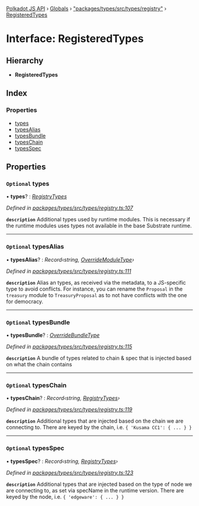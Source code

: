 [Polkadot JS API](../README.md) › [Globals](../globals.md) › ["packages/types/src/types/registry"](../modules/_packages_types_src_types_registry_.md) › [RegisteredTypes](_packages_types_src_types_registry_.registeredtypes.md)

# Interface: RegisteredTypes

## Hierarchy

* **RegisteredTypes**

## Index

### Properties

* [types](_packages_types_src_types_registry_.registeredtypes.md#optional-types)
* [typesAlias](_packages_types_src_types_registry_.registeredtypes.md#optional-typesalias)
* [typesBundle](_packages_types_src_types_registry_.registeredtypes.md#optional-typesbundle)
* [typesChain](_packages_types_src_types_registry_.registeredtypes.md#optional-typeschain)
* [typesSpec](_packages_types_src_types_registry_.registeredtypes.md#optional-typesspec)

## Properties

### `Optional` types

• **types**? : *[RegistryTypes](../modules/_packages_types_src_types_registry_.md#registrytypes)*

*Defined in [packages/types/src/types/registry.ts:107](https://github.com/polkadot-js/api/blob/f7c1b6e81/packages/types/src/types/registry.ts#L107)*

**`description`** Additional types used by runtime modules. This is necessary if the runtime modules
uses types not available in the base Substrate runtime.

___

### `Optional` typesAlias

• **typesAlias**? : *Record‹string, [OverrideModuleType](../modules/_packages_types_src_types_registry_.md#overridemoduletype)›*

*Defined in [packages/types/src/types/registry.ts:111](https://github.com/polkadot-js/api/blob/f7c1b6e81/packages/types/src/types/registry.ts#L111)*

**`description`** Alias an types, as received via the metadata, to a JS-specific type to avoid conflicts. For instance, you can rename the `Proposal` in the `treasury` module to `TreasuryProposal` as to not have conflicts with the one for democracy.

___

### `Optional` typesBundle

• **typesBundle**? : *[OverrideBundleType](_packages_types_src_types_registry_.overridebundletype.md)*

*Defined in [packages/types/src/types/registry.ts:115](https://github.com/polkadot-js/api/blob/f7c1b6e81/packages/types/src/types/registry.ts#L115)*

**`description`** A bundle of types related to chain & spec that is injected based on what the chain contains

___

### `Optional` typesChain

• **typesChain**? : *Record‹string, [RegistryTypes](../modules/_packages_types_src_types_registry_.md#registrytypes)›*

*Defined in [packages/types/src/types/registry.ts:119](https://github.com/polkadot-js/api/blob/f7c1b6e81/packages/types/src/types/registry.ts#L119)*

**`description`** Additional types that are injected based on the chain we are connecting to. There are keyed by the chain, i.e. `{ 'Kusama CC1': { ... } }`

___

### `Optional` typesSpec

• **typesSpec**? : *Record‹string, [RegistryTypes](../modules/_packages_types_src_types_registry_.md#registrytypes)›*

*Defined in [packages/types/src/types/registry.ts:123](https://github.com/polkadot-js/api/blob/f7c1b6e81/packages/types/src/types/registry.ts#L123)*

**`description`** Additional types that are injected based on the type of node we are connecting to, as set via specName in the runtime version. There are keyed by the node, i.e. `{ 'edgeware': { ... } }`
